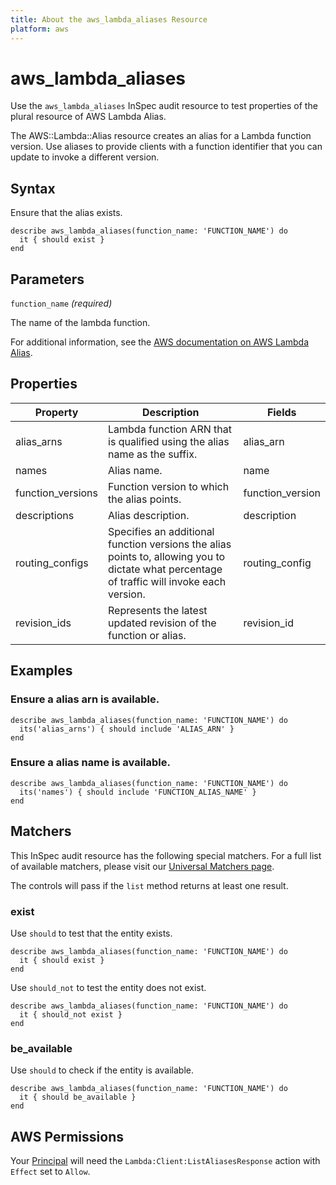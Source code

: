 ```yaml
---
title: About the aws_lambda_aliases Resource
platform: aws
---
```


# aws_lambda_aliases

Use the `aws_lambda_aliases` InSpec audit resource to test properties of the plural resource of AWS Lambda Alias.

The AWS::Lambda::Alias resource creates an alias for a Lambda function version. Use aliases to provide clients with a function identifier that you can update to invoke a different version.

## Syntax

Ensure that the alias exists.

    describe aws_lambda_aliases(function_name: 'FUNCTION_NAME') do
      it { should exist }
    end

## Parameters

`function_name` _(required)_

The name of the lambda function.

For additional information, see the [AWS documentation on AWS Lambda Alias](https://docs.aws.amazon.com/AWSCloudFormation/latest/UserGuide/aws-resource-lambda-alias.html).

## Properties

| Property | Description | Fields |
| --- | --- | --- |
| alias_arns | Lambda function ARN that is qualified using the alias name as the suffix. | alias_arn |
| names | Alias name. | name |
| function_versions | Function version to which the alias points. | function_version |
| descriptions | Alias description. | description |
| routing_configs | Specifies an additional function versions the alias points to, allowing you to dictate what percentage of traffic will invoke each version. | routing_config |
| revision_ids | Represents the latest updated revision of the function or alias. | revision_id |

## Examples

### Ensure a alias arn is available.
    describe aws_lambda_aliases(function_name: 'FUNCTION_NAME') do
      its('alias_arns') { should include 'ALIAS_ARN' }
    end

### Ensure a alias name is available.
    describe aws_lambda_aliases(function_name: 'FUNCTION_NAME') do
      its('names') { should include 'FUNCTION_ALIAS_NAME' }
    end

## Matchers

This InSpec audit resource has the following special matchers. For a full list of available matchers, please visit our [Universal Matchers page](https://www.inspec.io/docs/reference/matchers/).

The controls will pass if the `list` method returns at least one result.

### exist

Use `should` to test that the entity exists.

    describe aws_lambda_aliases(function_name: 'FUNCTION_NAME') do
      it { should exist }
    end

Use `should_not` to test the entity does not exist.

    describe aws_lambda_aliases(function_name: 'FUNCTION_NAME') do
      it { should_not exist }
    end

### be_available

Use `should` to check if the entity is available.

    describe aws_lambda_aliases(function_name: 'FUNCTION_NAME') do
      it { should be_available }
    end

## AWS Permissions

Your [Principal](https://docs.aws.amazon.com/IAM/latest/UserGuide/intro-structure.html#intro-structure-principal) will need the `Lambda:Client:ListAliasesResponse` action with `Effect` set to `Allow`.